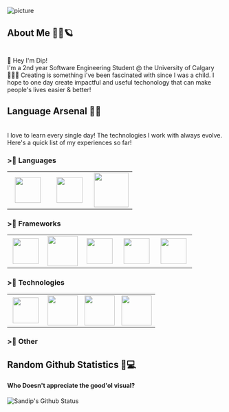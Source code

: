 ![picture](https://i.imgur.com/jGGNj7h.png)

## About Me 👱‍♂️🪐
<br>
👋 Hey I'm Dip! 
<br>
I'm a 2nd year Software Engineering Student @ the University of Calgary 👨🏼‍🎓
Creating is something i've been fascinated with since I was a child. I hope to one day create 
impactful and useful techonology that can make people's lives easier & better!
<br>

## Language Arsenal 🏹🔫
<br>
I love to learn every single day! The technologies I work with always evolve. Here's a quick list of my experiences so far!
<br>

### >⃣ Languages

<table>
<tbody>
<tr>
  <td align="center" width="33%">
  <img height=60px src="https://www.vectorlogo.zone/logos/javascript/javascript-horizontal.svg"> 
  </td>
  <td align="center" width="33%" >
  <img height=60px src="https://www.vectorlogo.zone/logos/java/java-horizontal.svg"> 
  </td>
  <td align="center" width="33%" >
  <img height=80px src="https://raw.githubusercontent.com/isocpp/logos/master/cpp_logo.png"> 
  </td>
 </tr>
</tbody>
</table>

### >⃣ Frameworks

<table>
<tbody>

<tr>
<td align="center" width="20%">
<img height=60px src="https://www.vectorlogo.zone/logos/w3_html5/w3_html5-ar21.svg"> 
</td>

<td align="center" width="20%">
<img height=70px src="https://1000logos.net/wp-content/uploads/2020/09/CSS-Logo.png"> 
</td>

<td align="center" width="20%">
<img height=60px src="https://www.vectorlogo.zone/logos/getbootstrap/getbootstrap-ar21.svg"> 
</td>

<td align="center" width="20%">
<img height=60px src="https://www.vectorlogo.zone/logos/reactjs/reactjs-ar21.svg"> 
</td>

<td align="center" width="20%">
<img height=60px src="https://www.vectorlogo.zone/logos/nodejs/nodejs-horizontal.svg"> 
</td>

</tr>
</tbody>
</table>

### >⃣ Technologies

<table>
<tbody>

<tr>
<td align="center" width="25%">
<img height=60px src="https://www.vectorlogo.zone/logos/mysql/mysql-ar21.svg"> 
</td>

<td align="center" width="25%">
<img height=70px src="https://www.vectorlogo.zone/logos/postgresql/postgresql-ar21.svg"> 
</td>

<td align="center" width="25%">
<img height=70px src="https://www.vectorlogo.zone/logos/mongodb/mongodb-ar21.svg"> 
</td>
 
<td align="center" width="25%">
<img height=70px src="https://www.vectorlogo.zone/logos/graphql/graphql-ar21.svg"> 
</td>
</tr>
</tr>
</tbody>
</table>

### >⃣ Other


## Random Github Statistics 🎈💻
#### Who Doesn't appreciate the good'ol visual?
![Sandip's Github Status](https://github-readme-stats.vercel.app/api?username=sandipm02&show_icons=true&title_color=3793c4&icon_color=ffbb00&text_color=ffffff&bg_color=000000)
